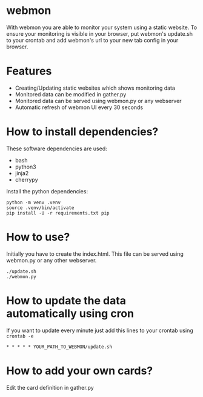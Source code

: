 # webmon

With webmon you are able to monitor your system using a static website. To ensure your monitoring is visible in your browser, put webmon's update.sh to your crontab and add webmon's url to your new tab config in your browser.

# Features

* Creating/Updating static websites which shows monitoring data
* Monitored data can be modified in gather.py
* Monitored data can be served using webmon.py or any webserver
* Automatic refresh of webmon UI every 30 seconds


# How to install dependencies?

These software dependencies are used:
* bash
* python3
* jinja2
* cherrypy


Install the python dependencies:

```
python -m venv .venv
source .venv/bin/activate
pip install -U -r requirements.txt pip
```

# How to use?

Initially you have to create the index.html. This file can be served using webmon.py or any other webserver. 

```
./update.sh
./webmon.py
```


# How to update the data automatically using cron

If you want to update every minute just add this lines to your crontab using `crontab -e`

```
* * * * * YOUR_PATH_TO_WEBMON/update.sh
```


# How to add your own cards?

Edit the card definition in gather.py
